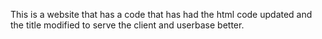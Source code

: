 This is a website that has a code that has had the html code updated and the title modified to serve the client and userbase better.

